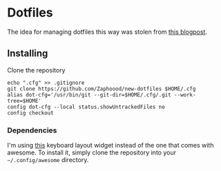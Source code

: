 # Dotfiles
The idea for managing dotfiles this way was stolen from [this blogpost](https://www.ackama.com/what-we-think/the-best-way-to-store-your-dotfiles-a-bare-git-repository-explained/).

## Installing
Clone the repository
```
echo ".cfg" >> .gitignore
git clone https://github.com/Zaphoood/new-dotfiles $HOME/.cfg
alias dot-cfg='/usr/bin/git --git-dir=$HOME/.cfg/.git --work-tree=$HOME'
config dot-cfg --local status.showUntrackedFiles no
config checkout
```

### Dependencies
I'm using [this](https://github.com/echuraev/keyboard_layout) keyboard layout widget instead of the one that comes with awesome. To install it, simply clone the repository into your `~/.config/awesome` directory.
